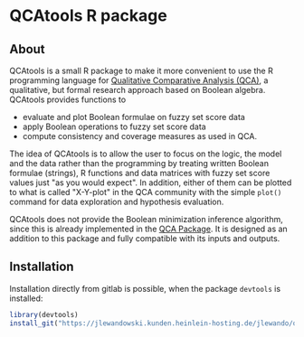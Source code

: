 # QCAtools R package

## About

QCAtools is a small R package to make it more convenient
to use the R programming language for [Qualitative Comparative Analysis (QCA)](http://en.wikipedia.org/wiki/Qualitative_Comparative_Analysis), a qualitative, but formal research approach based on Boolean algebra. QCAtools provides functions to
- evaluate and plot Boolean formulae on fuzzy set score data
- apply Boolean operations to fuzzy set score data
- compute consistency and coverage measures as used in QCA.

The idea of QCAtools is to allow the user to focus on the logic, the model and the data rather than the programming by treating written Boolean formulae (strings), R functions and data matrices with fuzzy set score values just "as you would expect". In addition, either of them can be plotted to what is called "X-Y-plot" in the QCA community with the simple `plot()` command for data exploration and hypothesis evaluation.

QCAtools does not provide the Boolean minimization inference algorithm, since this is already implemented in the [QCA Package](http://cran.r-project.org/web/packages/QCA/). It is designed as an addition to this package and fully compatible with its inputs and outputs.

## Installation

Installation directly from gitlab is possible, when the package `devtools`
is installed:
```r
library(devtools)
install_git("https://jlewandowski.kunden.heinlein-hosting.de/jlewando/qcatools.git")
```
